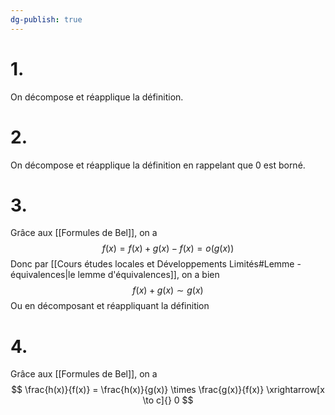 ```yaml
---
dg-publish: true
---
```


# $1.$

On décompose et réapplique la définition.

# $2.$

On décompose et réapplique la définition en rappelant que $0$ est borné.

# $3.$

Grâce aux [[Formules de Bel]], on a
$$
f(x) = f(x) + g(x) - f(x) = o(g(x))
$$
Donc par [[Cours études locales et Développements Limités#Lemme - équivalences|le lemme d'équivalences]], on a bien
$$
f(x)+g(x) \sim g(x)
$$
Ou en décomposant et réappliquant la définition

# $4.$

Grâce aux [[Formules de Bel]], on a 
$$
\frac{h(x)}{f(x)} = \frac{h(x)}{g(x)} \times \frac{g(x)}{f(x)} \xrightarrow[x \to c]{} 0
$$
